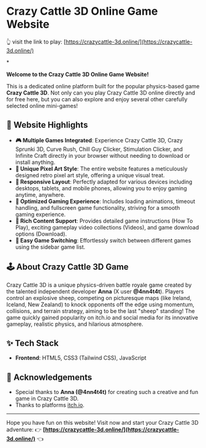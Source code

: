 # Crazy Cattle 3D Online Game Website
👆 visit the link to play: [https://crazycattle-3d.online/](https://crazycattle-3d.online/)</p>*

**Welcome to the Crazy Cattle 3D Online Game Website!**

This is a dedicated online platform built for the popular physics-based game **Crazy Cattle 3D**. Not only can you play Crazy Cattle 3D online directly and for free here, but you can also explore and enjoy several other carefully selected online mini-games!

## 🌟 Website Highlights

*   **🎮 Multiple Games Integrated**: Experience Crazy Cattle 3D, Crazy Sprunki 3D, Curve Rush, Chill Guy Clicker, Stimulation Clicker, and Infinite Craft directly in your browser without needing to download or install anything.
*   **🎨 Unique Pixel Art Style**: The entire website features a meticulously designed retro pixel art style, offering a unique visual treat.
*   **📱 Responsive Layout**: Perfectly adapted for various devices including desktops, tablets, and mobile phones, allowing you to enjoy gaming anytime, anywhere.
*   **🚀 Optimized Gaming Experience**: Includes loading animations, timeout handling, and fullscreen game functionality, striving for a smooth gaming experience.
*   **📄 Rich Content Support**: Provides detailed game instructions (How To Play), exciting gameplay video collections (Videos), and game download options (Download).
*   **🔄 Easy Game Switching**: Effortlessly switch between different games using the sidebar game list.

## 🕹️ About Crazy Cattle 3D Game

Crazy Cattle 3D is a unique physics-driven battle royale game created by the talented independent developer **Anna** (X user **@4nn4t4t**). Players control an explosive sheep, competing on picturesque maps (like Ireland, Iceland, New Zealand) to knock opponents off the edge using momentum, collisions, and terrain strategy, aiming to be the last "sheep" standing! The game quickly gained popularity on itch.io and social media for its innovative gameplay, realistic physics, and hilarious atmosphere.

## ✨ Tech Stack

*   **Frontend**: HTML5, CSS3 (Tailwind CSS), JavaScript

## 🙏 Acknowledgements

*   Special thanks to **Anna (@4nn4t4t)** for creating such a creative and fun game in Crazy Cattle 3D.
*   Thanks to platforms [itch.io](https://itch.io/).

---

Hope you have fun on this website! Visit now and start your Crazy Cattle 3D adventure:
👉 **[https://crazycattle-3d.online/](https://crazycattle-3d.online/)** 👈
